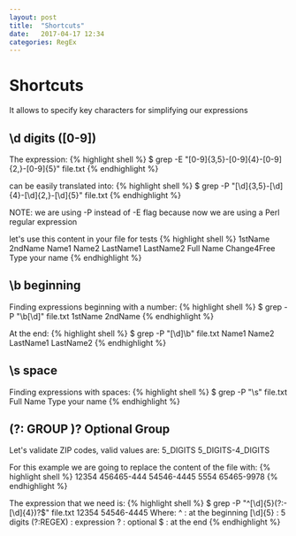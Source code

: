 ```yaml
---
layout: post
title:  "Shortcuts"
date:   2017-04-17 12:34
categories: RegEx
---
```

# Shortcuts
It allows to specify key characters for simplifying our expressions

## \d digits ([0-9])
The expression:
{% highlight shell %}
$ grep -E "[0-9]{3,5}-[0-9]{4}-[0-9]{2,}-[0-9]{5}" file.txt
{% endhighlight %} 

can be easily translated into:
{% highlight shell %}
$ grep -P "[\d]{3,5}-[\d]{4}-[\d]{2,}-[\d]{5}" file.txt
{% endhighlight %} 

NOTE: we are using -P instead of -E flag because now we are using a Perl regular expression

let's use this content in your file for tests
{% highlight shell %}
1stName
2ndName
Name1
Name2
LastName1
LastName2
Full Name
Change4Free
 Type
  your
   name
{% endhighlight %}

## \b beginning
Finding expressions beginning with a number:
{% highlight shell %}
$ grep -P "\b[\d]" file.txt
1stName
2ndName
{% endhighlight %}

At the end:
{% highlight shell %}
$ grep -P "[\d]\b" file.txt
Name1
Name2
LastName1
LastName2
{% endhighlight %}

## \s space
Finding expressions with spaces:
{% highlight shell %}
$ grep -P "\s" file.txt
Full Name
 Type
  your
   name
{% endhighlight %}

## (?: GROUP )? Optional Group
Let's validate ZIP codes, valid values are:
5_DIGITS
5_DIGITS-4_DIGITS

For this example we are going to replace the content of the file with:
{% highlight shell %}
12354
456465-444
54546-4445
5554
65465-9978
{% endhighlight %}

The expression that we need is:
{% highlight shell %}
$ grep -P "^[\d]{5}(?:-[\d]{4})?$" file.txt
12354
54546-4445
Where:
^               : at the beginning
[\d]{5}         : 5 digits
(?:REGEX)       : expression
?               : optional
$               : at the end
{% endhighlight %}